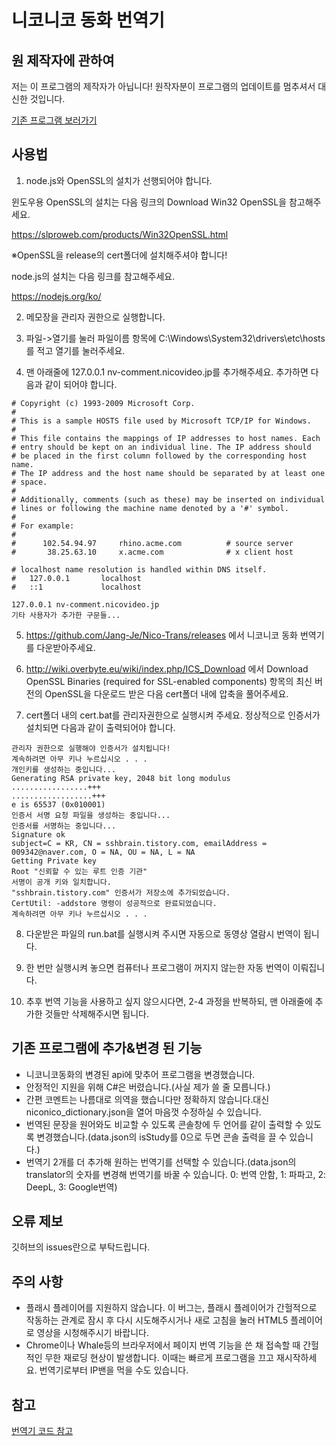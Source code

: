 # 니코니코 동화 번역기

## 원 제작자에 관하여

저는 이 프로그램의 제작자가 아닙니다! 원작자분이 프로그램의 업데이트를 멈추셔서 대신한 것입니다.

[기존 프로그램 보러가기](https://github.com/009342/Nico-Nico-Video-Translator)

## 사용법

1. node.js와 OpenSSL의 설치가 선행되어야 합니다.

윈도우용 OpenSSL의 설치는 다음 링크의 Download Win32 OpenSSL을 참고해주세요.

https://slproweb.com/products/Win32OpenSSL.html

※OpenSSL을 release의 cert폴더에 설치해주셔야 합니다!

node.js의 설치는 다음 링크를 참고해주세요.

https://nodejs.org/ko/

2. 메모장을 관리자 권한으로 실행합니다.

3. 파일->열기를 눌러 파일이름 항목에 C:\Windows\System32\drivers\etc\hosts 를 적고 열기를 눌러주세요. 

4. 맨 아래줄에 127.0.0.1 nv-comment.nicovideo.jp를 추가해주세요. 추가하면 다음과 같이 되어야 합니다.
<pre><code># Copyright (c) 1993-2009 Microsoft Corp.
#
# This is a sample HOSTS file used by Microsoft TCP/IP for Windows.
#
# This file contains the mappings of IP addresses to host names. Each
# entry should be kept on an individual line. The IP address should
# be placed in the first column followed by the corresponding host name.
# The IP address and the host name should be separated by at least one
# space.
#
# Additionally, comments (such as these) may be inserted on individual
# lines or following the machine name denoted by a '#' symbol.
#
# For example:
#
#      102.54.94.97     rhino.acme.com          # source server
#       38.25.63.10     x.acme.com              # x client host

# localhost name resolution is handled within DNS itself.
#	127.0.0.1       localhost
#	::1             localhost

127.0.0.1 nv-comment.nicovideo.jp
기타 사용자가 추가한 구문들...</pre></code>

5. https://github.com/Jang-Je/Nico-Trans/releases 에서 니코니코 동화 번역기를 다운받아주세요.

6. http://wiki.overbyte.eu/wiki/index.php/ICS_Download 에서 Download OpenSSL Binaries (required for SSL-enabled components) 항목의 최신 버전의 OpenSSL을 다운로드 받은 다음 cert폴더 내에 압축을 풀어주세요.

7. cert폴더 내의 cert.bat를 관리자권한으로 실행시켜 주세요. 정상적으로 인증서가 설치되면 다음과 같이 출력되어야 합니다.
<pre><code>관리자 권한으로 실행해야 인증서가 설치됩니다!
계속하려면 아무 키나 누르십시오 . . .
개인키를 생성하는 중입니다...
Generating RSA private key, 2048 bit long modulus
.................+++
..................+++
e is 65537 (0x010001)
인증서 서명 요청 파일을 생성하는 중입니다...
인증서를 서명하는 중입니다...
Signature ok
subject=C = KR, CN = sshbrain.tistory.com, emailAddress = 009342@naver.com, O = NA, OU = NA, L = NA
Getting Private key
Root "신뢰할 수 있는 루트 인증 기관"
서명이 공개 키와 일치합니다.
"sshbrain.tistory.com" 인증서가 저장소에 추가되었습니다.
CertUtil: -addstore 명령이 성공적으로 완료되었습니다.
계속하려면 아무 키나 누르십시오 . . .
</pre></code>

8. 다운받은 파일의 run.bat를 실행시켜 주시면 자동으로 동영상 열람시 번역이 됩니다.

9. 한 번만 실행시켜 놓으면 컴퓨터나 프로그램이 꺼지지 않는한 자동 번역이 이뤄집니다.

10. 추후 번역 기능을 사용하고 싶지 않으시다면, 2-4 과정을 반복하되, 맨 아래줄에 추가한 것들만 삭제해주시면 됩니다.

## 기존 프로그램에 추가&변경 된 기능

- 니코니코동화의 변경된 api에 맞추어 프로그램을 변경했습니다.
- 안정적인 지원을 위해 C#은 버렸습니다.(사실 제가 쓸 줄 모릅니다.)
- 간편 코멘트는 나름대로 의역을 했습니다만 정확하지 않습니다.대신 niconico_dictionary.json을 열어 마음껏 수정하실 수 있습니다.
- 번역된 문장을 원어와도 비교할 수 있도록 콘솔창에 두 언어를 같이 출력할 수 있도록 변경했습니다.(data.json의 isStudy를 0으로 두면 콘솔 출력을 끌 수 있습니다.)
- 번역기 2개를 더 추가해 원하는 번역기를 선택할 수 있습니다.(data.json의 translator의 숫자를 변경해 번역기를 바꿀 수 있습니다. 0: 번역 안함, 1: 파파고, 2: DeepL, 3: Google번역)

## 오류 제보
깃허브의 issues란으로 부탁드립니다.

## 주의 사항

- 플래시 플레이어를 지원하지 않습니다. 이 버그는, 플래시 플레이어가 간헐적으로 작동하는 관계로 잠시 후 다시 시도해주시거나 새로 고침을 눌러 HTML5 플레이어로 영상을 시청해주시기 바랍니다.
- Chrome이나 Whale등의 브라우저에서 페이지 번역 기능을 쓴 채 접속할 때 간헐적인 무한 재로딩 현상이 발생합니다. 이때는 빠르게 프로그램을 끄고 재시작하세요. 번역기로부터 IP밴을 먹을 수도 있습니다.

## 참고
[번역기 코드 참고](https://github.com/ttop32/MouseTooltipTranslator)
